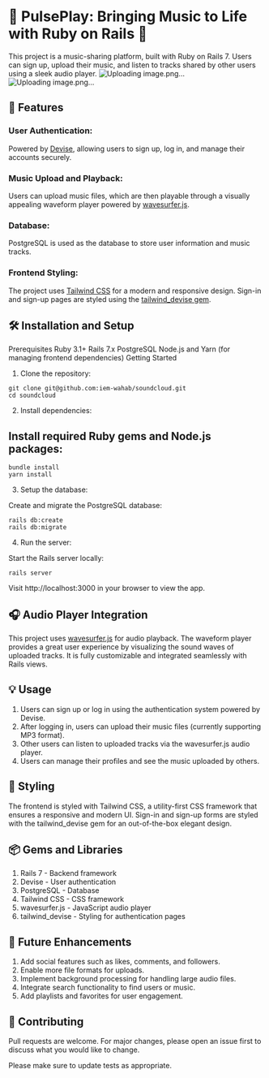 # 🎵 PulsePlay: Bringing Music to Life with Ruby on Rails 🎵

This project is a music-sharing platform, built with Ruby on Rails 7. Users can sign up, upload their music, and listen to tracks shared by other users using a sleek audio player.
![Uploading image.png…](https://github.com/iem-wahab/soundcloud/blob/main/Soundcloud%20snap%202.jpg?raw=true)
![Uploading image.png…](https://github.com/iem-wahab/soundcloud/blob/main/Soundcloud%20snap%201.jpg?raw=true)



## 🚀 Features
### User Authentication:
Powered by [Devise](https://github.com/heartcombo/devise), allowing users to sign up, log in, and manage their accounts securely.

### Music Upload and Playback:
Users can upload music files, which are then playable through a visually appealing waveform player powered by [wavesurfer.js](https://github.com/katspaugh/wavesurfer.js).

### Database:
PostgreSQL is used as the database to store user information and music tracks.

### Frontend Styling:
The project uses [Tailwind CSS](https://tailwindcss.com/) for a modern and responsive design. Sign-in and sign-up pages are styled using the [tailwind_devise gem](https://rubygems.org/gems/tailwind_devise).

## 🛠️ Installation and Setup
Prerequisites
Ruby 3.1+
Rails 7.x
PostgreSQL
Node.js and Yarn (for managing frontend dependencies)
Getting Started
1. Clone the repository:

 ```
git clone git@github.com:iem-wahab/soundcloud.git
cd soundcloud
 ```
2. Install dependencies:

## Install required Ruby gems and Node.js packages:

 ```
bundle install
yarn install
 ```
3. Setup the database:

Create and migrate the PostgreSQL database:

 ```
rails db:create
rails db:migrate
 ```
4. Run the server:

Start the Rails server locally:

 ```
rails server
 ```
Visit http://localhost:3000 in your browser to view the app.

## 🎧 Audio Player Integration
This project uses [wavesurfer.js](https://github.com/katspaugh/wavesurfer.js) for audio playback. The waveform player provides a great user experience by visualizing the sound waves of uploaded tracks. It is fully customizable and integrated seamlessly with Rails views.

## 💡 Usage
1. Users can sign up or log in using the authentication system powered by Devise.
2. After logging in, users can upload their music files (currently supporting MP3 format).
3. Other users can listen to uploaded tracks via the wavesurfer.js audio player.
4. Users can manage their profiles and see the music uploaded by others.

## 🎨 Styling

The frontend is styled with Tailwind CSS, a utility-first CSS framework that ensures a responsive and modern UI. Sign-in and sign-up forms are styled with the tailwind_devise gem for an out-of-the-box elegant design.

## 📦 Gems and Libraries

1. Rails 7 - Backend framework
2. Devise - User authentication
3. PostgreSQL - Database
4. Tailwind CSS - CSS framework
5. wavesurfer.js - JavaScript audio player
6. tailwind_devise - Styling for authentication pages

## 🌟 Future Enhancements

1. Add social features such as likes, comments, and followers.
2. Enable more file formats for uploads.
3. Implement background processing for handling large audio files.
4. Integrate search functionality to find users or music.
5. Add playlists and favorites for user engagement.

## 🤝 Contributing

Pull requests are welcome. For major changes, please open an issue first to discuss what you would like to change.

Please make sure to update tests as appropriate.
